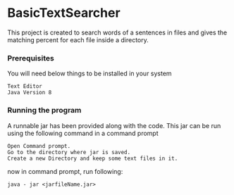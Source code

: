 # BasicTextSearcher
This project is created to search words of a sentences in files and gives the matching percent for each file inside a directory.

### Prerequisites

You will need below things to be installed in your system

```
Text Editor
Java Version 8
```

### Running the program

A runnable jar has been provided along with the code. This jar can be run using the following command in a command prompt

```
Open Command prompt.
Go to the directory where jar is saved.
Create a new Directory and keep some text files in it.
```
now in command prompt, run following:
```
java - jar <jarfileName.jar>
```



